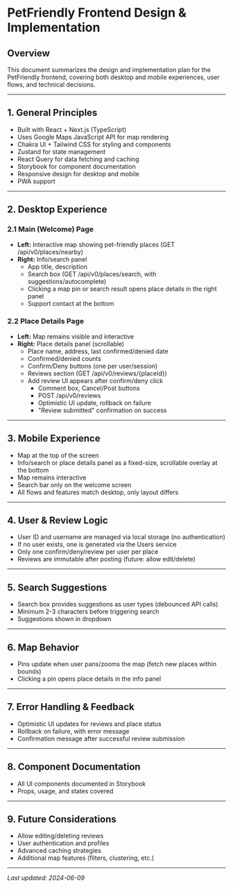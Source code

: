 # PetFriendly Frontend Design & Implementation

## Overview

This document summarizes the design and implementation plan for the PetFriendly frontend, covering both desktop and mobile experiences, user flows, and technical decisions.

---

## 1. General Principles

- Built with React + Next.js (TypeScript)
- Uses Google Maps JavaScript API for map rendering
- Chakra UI + Tailwind CSS for styling and components
- Zustand for state management
- React Query for data fetching and caching
- Storybook for component documentation
- Responsive design for desktop and mobile
- PWA support

---

## 2. Desktop Experience

### 2.1 Main (Welcome) Page

- **Left:** Interactive map showing pet-friendly places (GET /api/v0/places/nearby)
- **Right:** Info/search panel
  - App title, description
  - Search box (GET /api/v0/places/search, with suggestions/autocomplete)
  - Clicking a map pin or search result opens place details in the right panel
  - Support contact at the bottom

### 2.2 Place Details Page

- **Left:** Map remains visible and interactive
- **Right:** Place details panel (scrollable)
  - Place name, address, last confirmed/denied date
  - Confirmed/denied counts
  - Confirm/Deny buttons (one per user/session)
  - Reviews section (GET /api/v0/reviews/{placeId})
  - Add review UI appears after confirm/deny click
    - Comment box, Cancel/Post buttons
    - POST /api/v0/reviews
    - Optimistic UI update, rollback on failure
    - "Review submitted" confirmation on success

---

## 3. Mobile Experience

- Map at the top of the screen
- Info/search or place details panel as a fixed-size, scrollable overlay at the bottom
- Map remains interactive
- Search bar only on the welcome screen
- All flows and features match desktop, only layout differs

---

## 4. User & Review Logic

- User ID and username are managed via local storage (no authentication)
- If no user exists, one is generated via the Users service
- Only one confirm/deny/review per user per place
- Reviews are immutable after posting (future: allow edit/delete)

---

## 5. Search Suggestions

- Search box provides suggestions as user types (debounced API calls)
- Minimum 2-3 characters before triggering search
- Suggestions shown in dropdown

---

## 6. Map Behavior

- Pins update when user pans/zooms the map (fetch new places within bounds)
- Clicking a pin opens place details in the info panel

---

## 7. Error Handling & Feedback

- Optimistic UI updates for reviews and place status
- Rollback on failure, with error message
- Confirmation message after successful review submission

---

## 8. Component Documentation

- All UI components documented in Storybook
- Props, usage, and states covered

---

## 9. Future Considerations

- Allow editing/deleting reviews
- User authentication and profiles
- Advanced caching strategies
- Additional map features (filters, clustering, etc.)

---

_Last updated: 2024-06-09_
